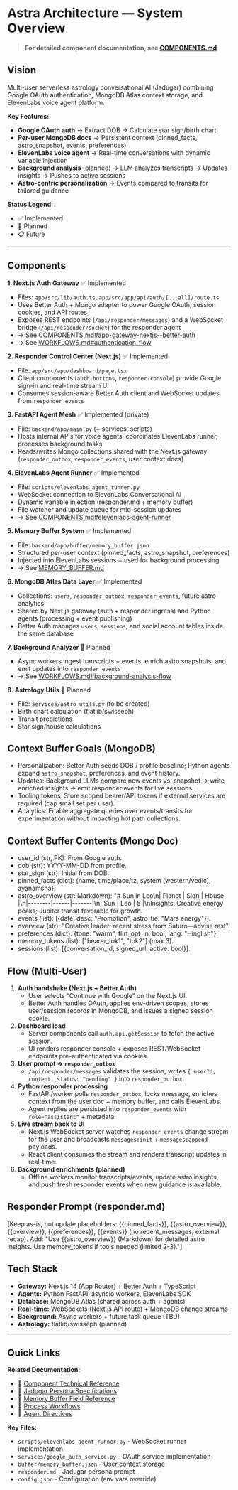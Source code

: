 # Astra Architecture — System Overview

> **For detailed component documentation, see [COMPONENTS.md](COMPONENTS.md)**

## Vision
Multi-user serverless astrology conversational AI (Jadugar) combining Google OAuth authentication, MongoDB Atlas context storage, and ElevenLabs voice agent platform.

**Key Features:**
- **Google OAuth auth** → Extract DOB → Calculate star sign/birth chart
- **Per-user MongoDB docs** → Persistent context (pinned_facts, astro_snapshot, events, preferences)
- **ElevenLabs voice agent** → Real-time conversations with dynamic variable injection
- **Background analysis** (planned) → LLM analyzes transcripts → Updates insights → Pushes to active sessions
- **Astro-centric personalization** → Events compared to transits for tailored guidance

**Status Legend:**
- ✅ Implemented
- 🚧 Planned
- 📋 Future

---

## Components

**1. Next.js Auth Gateway** ✅ Implemented
- Files: `app/src/lib/auth.ts`, `app/src/app/api/auth/[...all]/route.ts`
- Uses Better Auth + Mongo adapter to power Google OAuth, session cookies, and API routes
- Exposes REST endpoints (`/api/responder/messages`) and a WebSocket bridge (`/api/responder/socket`) for the responder agent
- → See [COMPONENTS.md#app-gateway-nextjs--better-auth](COMPONENTS.md#app-gateway-nextjs--better-auth)
- → See [WORKFLOWS.md#authentication-flow](WORKFLOWS.md#authentication-flow)

**2. Responder Control Center (Next.js)** ✅ Implemented
- File: `app/src/app/dashboard/page.tsx`
- Client components (`auth-buttons`, `responder-console`) provide Google sign-in and real-time stream UI
- Consumes session-aware Better Auth client and WebSocket updates from `responder_events`

**3. FastAPI Agent Mesh** ✅ Implemented (private)
- File: `backend/app/main.py` (+ services, scripts)
- Hosts internal APIs for voice agents, coordinates ElevenLabs runner, processes background tasks
- Reads/writes Mongo collections shared with the Next.js gateway (`responder_outbox`, `responder_events`, user context docs)

**4. ElevenLabs Agent Runner** ✅ Implemented
- File: `scripts/elevenlabs_agent_runner.py`
- WebSocket connection to ElevenLabs Conversational AI
- Dynamic variable injection (responder.md + memory buffer)
- File watcher and update queue for mid-session updates
- → See [COMPONENTS.md#elevenlabs-agent-runner](COMPONENTS.md#elevenlabs-agent-runner)

**5. Memory Buffer System** ✅ Implemented
- File: `backend/app/buffer/memory_buffer.json`
- Structured per-user context (pinned_facts, astro_snapshot, preferences)
- Injected into ElevenLabs sessions + used for background processing
- → See [MEMORY_BUFFER.md](MEMORY_BUFFER.md)

**6. MongoDB Atlas Data Layer** ✅ Implemented
- Collections: `users`, `responder_outbox`, `responder_events`, future astro analytics
- Shared by Next.js gateway (auth + responder ingress) and Python agents (processing + event publishing)
- Better Auth manages `users`, `sessions`, and social account tables inside the same database

**7. Background Analyzer** 🚧 Planned
- Async workers ingest transcripts + events, enrich astro snapshots, and emit updates into `responder_events`
- → See [WORKFLOWS.md#background-analysis-flow](WORKFLOWS.md#background-analysis-flow)

**8. Astrology Utils** 🚧 Planned
- File: `services/astro_utils.py` (to be created)
- Birth chart calculation (flatlib/swisseph)
- Transit predictions
- Star sign/house calculations

## Context Buffer Goals (MongoDB)
- Personalization: Better Auth seeds DOB / profile baseline; Python agents expand `astro_snapshot`, preferences, and event history.
- Updates: Background LLMs compare new events vs. snapshot → write enriched insights → emit responder events for live sessions.
- Tooling tokens: Store scoped bearer/API tokens if external services are required (cap small set per user).
- Analytics: Enable aggregate queries over events/transits for experimentation without impacting hot path collections.

## Context Buffer Contents (Mongo Doc)
- user_id (str, PK): From Google auth.
- dob (str): YYYY-MM-DD from profile.
- star_sign (str): Initial from DOB.
- pinned_facts (dict): {name, time/place/tz, system (western/vedic), ayanamsha}.
- astro_overview (str: Markdown): "# Sun in Leo\n| Planet | Sign | House |\n|--------|------|-------|\n| Sun    | Leo  | 5     |\nInsights: Creative energy peaks; Jupiter transit favorable for growth.
- events (list): [{date, desc: "Promotion", astro_tie: "Mars energy"}].
- overview (str): "Creative leader; recent stress from Saturn—advise rest".
- preferences (dict): {tone: "warm", flirt_opt_in: bool, lang: "Hinglish"}.
- memory_tokens (list): ["bearer_tok1", "tok2"] (max 3).
- sessions (list): [{conversation_id, signed_url, active: bool}].

## Flow (Multi-User)
1. **Auth handshake (Next.js + Better Auth)**
   - User selects “Continue with Google” on the Next.js UI.
   - Better Auth handles OAuth, applies env-driven scopes, stores user/session records in MongoDB, and issues a signed session cookie.
2. **Dashboard load**
   - Server components call `auth.api.getSession` to fetch the active session.
   - UI renders responder console + exposes REST/WebSocket endpoints pre-authenticated via cookies.
3. **User prompt → `responder_outbox`**
   - `/api/responder/messages` validates the session, writes `{ userId, content, status: "pending" }` into `responder_outbox`.
4. **Python responder processing**
   - FastAPI/worker polls `responder_outbox`, locks message, enriches context from the user doc + memory buffer, and calls ElevenLabs.
   - Agent replies are persisted into `responder_events` with `role="assistant"` + metadata.
5. **Live stream back to UI**
   - Next.js WebSocket server watches `responder_events` change stream for the user and broadcasts `messages:init` + `messages:append` payloads.
   - React client consumes the stream and renders transcript updates in real-time.
6. **Background enrichments (planned)**
   - Offline workers monitor transcripts/events, update astro insights, and push fresh responder events when new guidance is available.

## Responder Prompt (responder.md)
[Keep as-is, but update placeholders: {{pinned_facts}}, {{astro_overview}}, {{overview}}, {{preferences}}, {{events}} (no recent_messages; external recap). Add: "Use {{astro_overview}} (Markdown) for detailed astro insights. Use memory_tokens if tools needed (limited 2-3)."]

## Tech Stack
- **Gateway:** Next.js 14 (App Router) + Better Auth + TypeScript
- **Agents:** Python FastAPI, asyncio workers, ElevenLabs SDK
- **Database:** MongoDB Atlas (shared across auth + agents)
- **Real-time:** WebSockets (Next.js API route) + MongoDB change streams
- **Background:** Async workers + future task queue (TBD)
- **Astrology:** flatlib/swisseph (planned)

---

## Quick Links

**Related Documentation:**
- 📘 [Component Technical Reference](COMPONENTS.md)
- 👤 [Jadugar Persona Specifications](PERSONA.md)
- 💾 [Memory Buffer Field Reference](MEMORY_BUFFER.md)
- 🔄 [Process Workflows](WORKFLOWS.md)
- 🤖 [Agent Directives](../AGENTS.md)

**Key Files:**
- `scripts/elevenlabs_agent_runner.py` - WebSocket runner implementation
- `services/google_auth_service.py` - OAuth service implementation
- `buffer/memory_buffer.json` - User context storage
- `responder.md` - Jadugar persona prompt
- `config.json` - Configuration (env vars override)
